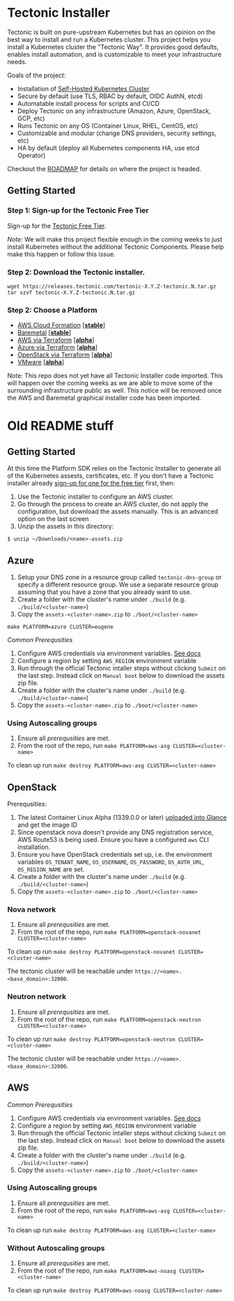 # Tectonic Installer

Tectonic is built on pure-upstream Kubernetes but has an opinion on the best way to install and run a Kubernetes cluster. This project helps you install a Kubernetes cluster the "Tectonic Way". It provides good defaults, enables install automation, and is customizable to meet your infrastructure needs.

Goals of the project:

- Installation of [Self-Hosted Kubernetes Cluster](https://github.com/kubernetes/community/blob/master/contributors/design-proposals/self-hosted-kubernetes.md)
- Secure by default (use TLS, RBAC by default, OIDC AuthN, etcd)
- Automatable install process for scripts and CI/CD
- Deploy Tectonic on any infrastructure (Amazon, Azure, OpenStack, GCP, etc)
- Runs Tectonic on any OS (Container Linux, RHEL, CentOS, etc)
- Customizable and modular (change DNS providers, security settings, etc)
- HA by default (deploy all Kubernetes components HA, use etcd Operator)

Checkout the [ROADMAP](ROADMAP.md) for details on where the project is headed.

## Getting Started

### Step 1: Sign-up for the Tectonic Free Tier

Sign-up for the [Tectonic Free Tier](https://coreos.com/tectonic).

*Note:* We will make this project flexible enough in the coming weeks to just install Kubernetes without the additional Tectonic Components. Please help make this happen or follow this issue.

### Step 2: Download the Tectonic installer.

```
wget https://releases.tectonic.com/tectonic-X.Y.Z-tectonic.N.tar.gz
tar xzvf tectonic-X.Y.Z-tectonic.N.tar.gz
```

### Step 2: Choose a Platform

- [AWS Cloud Formation](https://coreos.com/tectonic/docs/latest/install/aws/) [[**stable**][platform-lifecycle]]
- [Baremetal](https://coreos.com/tectonic/docs/latest/install/bare-metal/) [[**stable**][platform-lifecycle]]
- [AWS via Terraform](aws/README.md) [[**alpha**][platform-lifecycle]]
- [Azure via Terraform](azure/README.md) [[**alpha**][platform-lifecycle]]
- [OpenStack via Terraform](openstack/README.md) [[**alpha**][platform-lifecycle]]
- [VMware](vmware/README.md) [[**alpha**][platform-lifecycle]]

Note: This repo does not yet have all Tectonic Installer code imported. This will happen over the coming weeks as we are able to move some of the surrounding infrastructure public as well. This notice will be removed once the AWS and Baremetal graphical installer code has been imported.

# Old README stuff

## Getting Started

At this time the Platform SDK relies on the Tectonic Installer to generate all of the Kubernetes assests, certificates, etc. If you don't have a Tectonic installer already [sign-up for one for the free tier](https://coreos.com/tectonic) first, then:

1. Use the Tectonic installer to configure an AWS cluster.
2. Go through the process to create an AWS cluster, do not apply the configuration, but download the assets manually. This is an advanced option on the last screen
3. Unzip the assets in this directory:

```
$ unzip ~/Downloads/<name>-assets.zip
```

## Azure

1. Setup your DNS zone in a resource group called `tectonic-dns-group` or specify a different resource group. We use a separate resource group assuming that you have a zone that you already want to use.
1. Create a folder with the cluster's name under `./build` (e.g. `./build/<cluster-name>`)
1. Copy the `assets-<cluster-name>.zip` to `./boot/<cluster-name>`

```
make PLATFORM=azure CLUSTER=eugene
```

*Common Prerequsities*

1. Configure AWS credentials via environment variables.
[See docs](http://docs.aws.amazon.com/cli/latest/userguide/cli-chap-getting-started.html#cli-environment)
1. Configure a region by setting `AWS_REGION` environment variable
1. Run through the official Tectonic intaller steps without clicking `Submit` on the last step. 
Instead click on `Manual boot` below to download the assets zip file.
1. Create a folder with the cluster's name under `./build` (e.g. `./build/<cluster-name>`)
1. Copy the `assets-<cluster-name>.zip` to `./boot/<cluster-name>`

### Using Autoscaling groups

1. Ensure all *prerequsities* are met.
1. From the root of the repo, run `make PLATFORM=aws-asg CLUSTER=<cluster-name>`

To clean up run `make destroy PLATFORM=aws-asg CLUSTER=<cluster-name>`


## OpenStack

Prerequsities:

1. The latest Container Linux Alpha (1339.0.0 or later) [uploaded into Glance](https://coreos.com/os/docs/latest/booting-on-openstack.html) and get the image ID
1. Since openstack nova doesn't provide any DNS registration service, AWS Route53 is being used.
Ensure you have a configured `aws` CLI installation.
1. Ensure you have OpenStack credentials set up, i.e. the environment variables `OS_TENANT_NAME`, `OS_USERNAME`, `OS_PASSWORD`, `OS_AUTH_URL`, `OS_REGION_NAME` are set.
1. Create a folder with the cluster's name under `./build` (e.g. `./build/<cluster-name>`)
1. Copy the `assets-<cluster-name>.zip` to `./boot/<cluster-name>`

### Nova network

1. Ensure all *prerequsities* are met.
1. From the root of the repo, run `make PLATFORM=openstack-novanet CLUSTER=<cluster-name>`

To clean up run `make destroy PLATFORM=openstack-novanet CLUSTER=<cluster-name>`

The tectonic cluster will be reachable under `https://<name>.<base_domain>:32000`.

### Neutron network

1. Ensure all *prerequsities* are met.
1. From the root of the repo, run `make PLATFORM=openstack-neutron CLUSTER=<cluster-name>`

To clean up run `make destroy PLATFORM=openstack-neutron CLUSTER=<cluster-name>`

The tectonic cluster will be reachable under `https://<name>.<base_domain>:32000`.

## AWS

*Common Prerequsities*

1. Configure AWS credentials via environment variables. 
[See docs](http://docs.aws.amazon.com/cli/latest/userguide/cli-chap-getting-started.html#cli-environment)
1. Configure a region by setting `AWS_REGION` environment variable
1. Run through the official Tectonic intaller steps without clicking `Submit` on the last step. 
Instead click on `Manual boot` below to download the assets zip file.
1. Create a folder with the cluster's name under `./build` (e.g. `./build/<cluster-name>`)
1. Copy the `assets-<cluster-name>.zip` to `./boot/<cluster-name>`

### Using Autoscaling groups

1. Ensure all *prerequsities* are met.
1. From the root of the repo, run `make PLATFORM=aws-asg CLUSTER=<cluster-name>`

To clean up run `make destroy PLATFORM=aws-asg CLUSTER=<cluster-name>`

### Without Autoscaling groups

1. Ensure all *prerequsities* are met.
1. From the root of the repo, run `make PLATFORM=aws-noasg CLUSTER=<cluster-name>`

To clean up run `make destroy PLATFORM=aws-noasg CLUSTER=<cluster-name>`

[platform-lifecycle]: Documentation/platform-lifecycle.md
